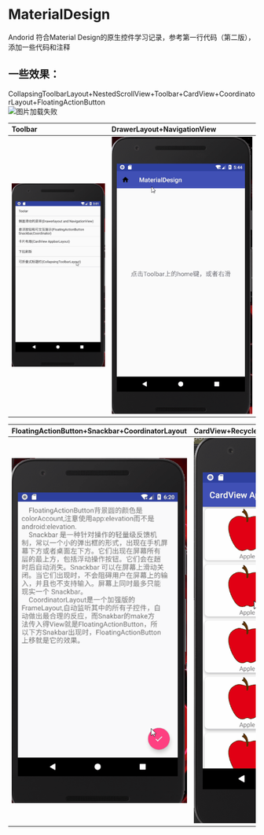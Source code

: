 # MaterialDesign
Andorid 符合Material Design的原生控件学习记录，参考第一行代码（第二版），添加一些代码和注释
## 一些效果：
 CollapsingToolbarLayout+NestedScrollView+Toolbar+CardView+CoordinatorLayout+FloatingActionButton<br>
![图片加载失败](https://github.com/HeTingwei/MaterialDesign/blob/master/doc/CollapsingToolbarLayout.gif)<br>

| Toolbar| DrawerLayout+NavigationView|
|:---|:---|
|![图片加载失败](https://github.com/HeTingwei/MaterialDesign/blob/master/doc/Toolbar.gif)|![图片加载失败](https://github.com/HeTingwei/MaterialDesign/blob/master/doc/DrawerLayout.gif)|

| FloatingActionButton+Snackbar+CoordinatorLayout | CardView+RecyclerView+AppBarLayout+CoordinatorLayout|
|:---|:---|
|![图片加载失败](https://github.com/HeTingwei/MaterialDesign/blob/master/doc/FloatingActionButton.gif)|![图片加载失败](https://github.com/HeTingwei/MaterialDesign/blob/master/doc/AppBarLayout.gif)|




